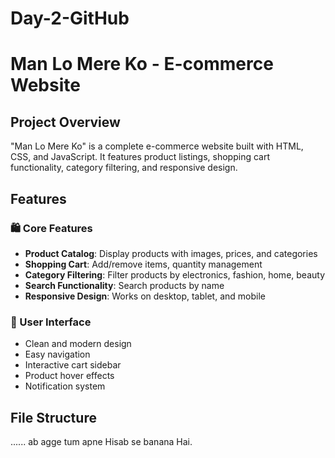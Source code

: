 # Day-2-GitHub
# Man Lo Mere Ko - E-commerce Website

## Project Overview
"Man Lo Mere Ko" is a complete e-commerce website built with HTML, CSS, and JavaScript. It features product listings, shopping cart functionality, category filtering, and responsive design.

## Features

### 🛍️ Core Features
- **Product Catalog**: Display products with images, prices, and categories
- **Shopping Cart**: Add/remove items, quantity management
- **Category Filtering**: Filter products by electronics, fashion, home, beauty
- **Search Functionality**: Search products by name
- **Responsive Design**: Works on desktop, tablet, and mobile

### 🎯 User Interface
- Clean and modern design
- Easy navigation
- Interactive cart sidebar
- Product hover effects
- Notification system

## File Structure
......
ab agge tum apne Hisab se banana Hai.
